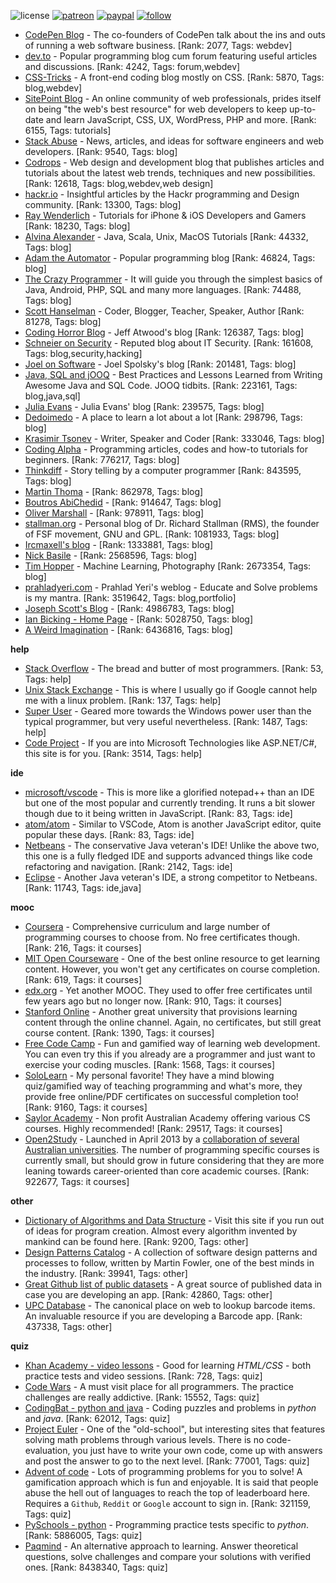 ![license](https://img.shields.io/github/license/prahladyeri/siterank-stats.svg)
[![patreon](https://img.shields.io/badge/Patreon-brown.svg?logo=patreon)](https://www.patreon.com/prahladyeri)
[![paypal](https://img.shields.io/badge/PayPal-blue.svg?logo=paypal)](https://www.paypal.com/cgi-bin/webscr?cmd=_s-xclick&hosted_button_id=JM8FUXNFUK6EU)
[![follow](https://img.shields.io/twitter/follow/prahladyeri.svg?style=social)](https://twitter.com/prahladyeri)

- [CodePen Blog](https://blog.codepen.io/) - The co-founders of CodePen talk about the ins and outs of running a web software business. [Rank: 2077, Tags: webdev]
- [dev.to](https://dev.to/) - Popular programming blog cum forum featuring useful articles and discussions. [Rank: 4242, Tags: forum,webdev]
- [CSS-Tricks](https://css-tricks.com/) - A front-end coding blog mostly on CSS. [Rank: 5870, Tags: blog,webdev]
- [SitePoint Blog](https://www.sitepoint.com/blog/) - An online community of web professionals, prides itself on being "the web's best resource" for web developers to keep up-to-date and learn JavaScript, CSS, UX, WordPress, PHP and more. [Rank: 6155, Tags: tutorials]
- [Stack Abuse](https://stackabuse.com/) - News, articles, and ideas for software engineers and web developers. [Rank: 9540, Tags: blog]
- [Codrops](https://tympanus.net/codrops/) - Web design and development blog that publishes articles and tutorials about the latest web trends, techniques and new possibilities. [Rank: 12618, Tags: blog,webdev,web design]
- [hackr.io](https://hackr.io/blog) - Insightful articles by the Hackr programming and Design community. [Rank: 13300, Tags: blog]
- [Ray Wenderlich](https://www.raywenderlich.com/) - Tutorials for iPhone & iOS Developers and Gamers [Rank: 18230, Tags: blog]
- [Alvina Alexander](https://alvinalexander.com/) - Java, Scala, Unix, MacOS Tutorials [Rank: 44332, Tags: blog]
- [Adam the Automator](https://adamtheautomator.com/) - Popular programming blog [Rank: 46824, Tags: blog]
- [The Crazy Programmer](https://www.thecrazyprogrammer.com/) - It will guide you through the simplest basics of Java, Android, PHP, SQL and many more languages. [Rank: 74488, Tags: blog]
- [Scott Hanselman](https://www.hanselman.com/) - Coder, Blogger, Teacher, Speaker, Author [Rank: 81278, Tags: blog]
- [Coding Horror Blog](https://blog.codinghorror.com/) - Jeff Atwood's blog [Rank: 126387, Tags: blog]
- [Schneier on Security](https://www.schneier.com/) - Reputed blog about IT Security. [Rank: 161608, Tags: blog,security,hacking]
- [Joel on Software](https://www.joelonsoftware.com/) - Joel Spolsky's blog [Rank: 201481, Tags: blog]
- [Java, SQL and jOOQ](https://blog.jooq.org/) - Best Practices and Lessons Learned from Writing Awesome Java and SQL Code. JOOQ tidbits. [Rank: 223161, Tags: blog,java,sql]
- [Julia Evans](https://jvns.ca/) - Julia Evans' blog [Rank: 239575, Tags: blog]
- [Dedoimedo](https://www.dedoimedo.com/) - A place to learn a lot about a lot [Rank: 298796, Tags: blog]
- [Krasimir Tsonev](https://krasimirtsonev.com/) - Writer, Speaker and Coder [Rank: 333046, Tags: blog]
- [Coding Alpha](https://www.codingalpha.com/) - Programming articles, codes and how-to tutorials for beginners. [Rank: 776217, Tags: blog]
- [Thinkdiff](https://thinkdiff.net/) - Story telling by a computer programmer [Rank: 843595, Tags: blog]
- [Martin Thoma](https://martin-thoma.com/) -  [Rank: 862978, Tags: blog]
- [Boutros AbiChedid](https://bacsoftwareconsulting.com/blog/index.php/about/) -  [Rank: 914647, Tags: blog]
- [Oliver Marshall](https://olivermarshall.net/) -  [Rank: 978911, Tags: blog]
- [stallman.org](https://stallman.org) - Personal blog of Dr. Richard Stallman (RMS), the founder of FSF movement, GNU and GPL. [Rank: 1081933, Tags: blog]
- [Ircmaxell's blog](https://blog.ircmaxell.com/) -  [Rank: 1333881, Tags: blog]
- [Nick Basile](https://nick-basile.com/) -  [Rank: 2568596, Tags: blog]
- [Tim Hopper](https://tdhopper.com/) - Machine Learning, Photography [Rank: 2673354, Tags: blog]
- [prahladyeri.com](https://prahladyeri.com) - Prahlad Yeri's weblog - Educate and Solve problems is my mantra. [Rank: 3519642, Tags: blog,portfolio]
- [Joseph Scott's Blog](https://blog.josephscott.org/) -  [Rank: 4986783, Tags: blog]
- [Ian Bicking - Home Page](https://www.ianbicking.org/) -  [Rank: 5028750, Tags: blog]
- [A Weird Imagination](https://aweirdimagination.net/) -  [Rank: 6436816, Tags: blog]

**help**

- [Stack Overflow](https://stackoverflow.com) - The bread and butter of most programmers. [Rank: 53, Tags: help]
- [Unix Stack Exchange](https://unix.stackexchange.com) - This is where I usually go if Google cannot help me with a linux problem. [Rank: 137, Tags: help]
- [Super User](https://superuser.com) - Geared more towards the Windows power user than the typical programmer, but very useful nevertheless. [Rank: 1487, Tags: help]
- [Code Project](https://www.codeproject.com) - If you are into Microsoft Technologies like ASP.NET/C#, this site is for you. [Rank: 3514, Tags: help]

**ide**

- [microsoft/vscode](https://github.com/microsoft/vscode) - This is more like a glorified notepad++ than an IDE but one of the most popular and currently trending. It runs a bit slower though due to it being written in JavaScript. [Rank: 83, Tags: ide]
- [atom/atom](https://github.com/atom/atom) - Similar to VSCode, Atom is another JavaScript editor, quite popular these days. [Rank: 83, Tags: ide]
- [Netbeans](https://netbeans.apache.org/) - The conservative Java veteran's IDE! Unlike the above two, this one is a fully fledged IDE and supports advanced things like code refactoring and navigation. [Rank: 2142, Tags: ide]
- [Eclipse](https://eclipse.org) - Another Java veteran's IDE, a strong competitor to Netbeans. [Rank: 11743, Tags: ide,java]

**mooc**

- [Coursera](https://www.coursera.org/) - Comprehensive curriculum and large number of programming courses to choose from. No free certificates though. [Rank: 216, Tags: it courses]
- [MIT Open Courseware](https://ocw.mit.edu) - One of the best online resource to get learning content. However, you won't get any certificates on course completion. [Rank: 619, Tags: it courses]
- [edx.org](https://courses.edx.org/) - Yet another MOOC. They used to offer free certificates until few years ago but no longer now. [Rank: 910, Tags: it courses]
- [Stanford Online](http://online.stanford.edu/) - Another great university that provisions learning content through the online channel. Again, no certificates, but still great course content. [Rank: 1390, Tags: it courses]
- [Free Code Camp](https://www.freecodecamp.org/) - Fun and gamified way of learning web development. You can even try this if you already are a programmer and just want to exercise your coding muscles. [Rank: 1568, Tags: it courses]
- [SoloLearn](https://www.sololearn.com) - My personal favorite! They have a mind blowing quiz/gamified way of teaching programming and what's more, they provide free online/PDF certificates on successful completion too! [Rank: 9160, Tags: it courses]
- [Saylor Academy](https://learn.saylor.org) - Non profit Australian Academy offering various CS courses. Highly recommended! [Rank: 29517, Tags: it courses]
- [Open2Study](https://www.open2study.com) - Launched in April 2013 by a [collaboration of several Australian universities](http://www.thegoodmooc.com/2013/06/a-review-of-open2study.html). The number of programming specific courses is currently small, but should grow in future considering that they are more leaning towards career-oriented than core academic courses. [Rank: 922677, Tags: it courses]

**other**

- [Dictionary of Algorithms and Data Structure](http://xlinux.nist.gov/dads/) - Visit this site if you run out of ideas for program creation. Almost every algorithm invented by mankind can be found here. [Rank: 9200, Tags: other]
- [Design Patterns Catalog](http://martinfowler.com/eaaCatalog/) - A collection of software design patterns and processes to follow, written by Martin Fowler, one of the best minds in the industry. [Rank: 39941, Tags: other]
- [Great Github list of public datasets](http://www.datasciencecentral.com/profiles/blogs/great-github-list-of-public-data-sets) - A great source of published data in case you are developing an app. [Rank: 42860, Tags: other]
- [UPC Database](https://www.upcdatabase.com/itemform.asp) - The canonical place on web to lookup barcode items. An invaluable resource if you are developing a Barcode app. [Rank: 437338, Tags: other]

**quiz**

- [Khan Academy - video lessons](https://www.khanacademy.org/) - Good for learning *HTML/CSS* - both practice tests and video sessions. [Rank: 728, Tags: quiz]
- [Code Wars](https://www.codewars.com/) - A must visit place for all programmers. The practice challenges are really addictive. [Rank: 15552, Tags: quiz]
- [CodingBat - python and java](https://codingbat.com/) - Coding puzzles and problems in *python* and *java*. [Rank: 62012, Tags: quiz]
- [Project Euler](https://projecteuler.net/) - One of the "old-school", but interesting sites that features solving math problems through various levels. There is no code-evaluation, you just have to write your own code, come up with answers and post the answer to go to the next level. [Rank: 77001, Tags: quiz]
- [Advent of code](https://adventofcode.com/) - Lots of programming problems for you to solve! A gamification approach which is fun and enjoyable. It is said that people abuse the hell out of languages to reach the top of leaderboard here. Requires a `Github`, `Reddit` or `Google` account to sign in. [Rank: 321159, Tags: quiz]
- [PySchools - python](https://www.pyschools.com) - Programming practice tests specific to *python*. [Rank: 5886005, Tags: quiz]
- [Paqmind](https://paqmind.com/) - An alternative approach to learning. Answer theoretical questions, solve challenges and compare your solutions with verified ones. [Rank: 8438340, Tags: quiz]

